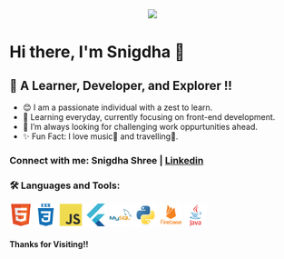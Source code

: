 <div id ="header" align="center">
  <img src="https://media.giphy.com/media/HPT3upIBXvFy9JOkkr/giphy.gif" width="100"/>
</div>

# **Hi there, I'm Snigdha** 👋

## 🔷 A Learner, Developer, and Explorer !!

* 😊 I am a passionate individual with a zest to learn.
* 🎯 Learning everyday, currently focusing on front-end development.
* 📌 I’m always looking for challenging work oppurtunities ahead.
* ✨ Fun Fact: I love music🎵 and travelling🤩. 

### Connect with me:  Snigdha Shree | [Linkedin](https://www.linkedin.com/in/snigdha-shree-48227b18a)

### 🛠️ Languages and Tools: 

<div>
  <img src="https://github.com/devicons/devicon/blob/master/icons/html5/html5-original.svg" width="40" height="40">
  <img src="https://github.com/devicons/devicon/blob/master/icons/css3/css3-plain-wordmark.svg" width="40" height="40">
  <img src="https://github.com/devicons/devicon/blob/master/icons/javascript/javascript-original.svg" width="40" height="40">
  <img src="https://github.com/devicons/devicon/blob/master/icons/flutter/flutter-original.svg" width="40" height="40">
  <img src="https://github.com/devicons/devicon/blob/master/icons/mysql/mysql-original-wordmark.svg" width="40" height="40">
  <img src="https://github.com/devicons/devicon/blob/master/icons/python/python-original.svg" width="40" height="40">
  <img src="https://github.com/devicons/devicon/blob/master/icons/firebase/firebase-plain-wordmark.svg" width="40" height="40">
  <img src="https://github.com/devicons/devicon/blob/master/icons/java/java-original-wordmark.svg" width="40" height="40">
</div>

#### Thanks for Visiting!!
